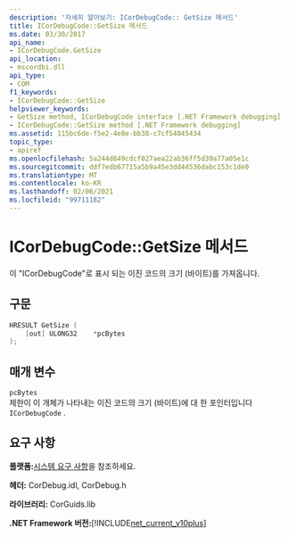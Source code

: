```yaml
---
description: '자세히 알아보기: ICorDebugCode:: GetSize 메서드'
title: ICorDebugCode::GetSize 메서드
ms.date: 03/30/2017
api_name:
- ICorDebugCode.GetSize
api_location:
- mscordbi.dll
api_type:
- COM
f1_keywords:
- ICorDebugCode::GetSize
helpviewer_keywords:
- GetSize method, ICorDebugCode interface [.NET Framework debugging]
- ICorDebugCode::GetSize method [.NET Framework debugging]
ms.assetid: 115bc6de-f5e2-4e8e-bb38-c7cf54045434
topic_type:
- apiref
ms.openlocfilehash: 5a244d649cdcf027aea22ab36ff5d39a77a05e1c
ms.sourcegitcommit: ddf7edb67715a5b9a45e3dd44536dabc153c1de0
ms.translationtype: MT
ms.contentlocale: ko-KR
ms.lasthandoff: 02/06/2021
ms.locfileid: "99711182"
---
```

# <a name="icordebugcodegetsize-method"></a>ICorDebugCode::GetSize 메서드

이 "ICorDebugCode"로 표시 되는 이진 코드의 크기 (바이트)를 가져옵니다.

## <a name="syntax"></a>구문

```cpp
HRESULT GetSize (
    [out] ULONG32    *pcBytes
);
```

## <a name="parameters"></a>매개 변수

`pcBytes`  
제한이 이 개체가 나타내는 이진 코드의 크기 (바이트)에 대 한 포인터입니다 `ICorDebugCode` .

## <a name="requirements"></a>요구 사항

**플랫폼:**[시스템 요구 사항](../../get-started/system-requirements.md)을 참조하세요.

**헤더:** CorDebug.idl, CorDebug.h

**라이브러리:** CorGuids.lib

**.NET Framework 버전:**[!INCLUDE[net_current_v10plus](../../../../includes/net-current-v10plus-md.md)]
